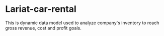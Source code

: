 # Lariat-car-rental
This is dynamic data model used to analyze company's inventory to reach gross revenue, cost and profit goals.
